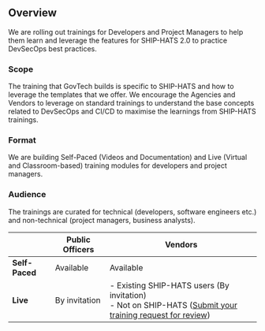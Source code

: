 ## Overview  

We are rolling out trainings for Developers and Project Managers to help them learn and leverage the features for SHIP-HATS 2.0 to practice DevSecOps best practices.

### Scope  

The training that GovTech builds is specific to SHIP-HATS and how to leverage the templates that we offer. We encourage the Agencies and Vendors to leverage on standard trainings to understand the base concepts related to DevSecOps and CI/CD to maximise the learnings from SHIP-HATS trainings.

### Format
We are building Self-Paced (Videos and Documentation) and Live (Virtual and Classroom-based) training modules for developers and project managers.

### Audience
The trainings are curated for technical (developers, software engineers etc.) and non-technical (project managers, business analysts).


||Public Officers|Vendors
|---|---|---|
**Self-Paced**|Available|Available
**Live**|By invitation|- Existing SHIP-HATS users (By invitation) <br>- Not on SHIP-HATS ([Submit your training request for review](https://go.gov.sg/she))
